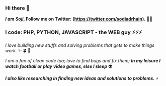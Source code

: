 ### Hi there 👋

<!--
**sodiadrhain/sodiadrhain** is a ✨ _special_ ✨ repository because its `README.md` (this file) appears on your GitHub profile.

Here are some ideas to get you started:

- 🔭 I’m currently working on ...
- 🌱 I’m currently learning ...
- 👯 I’m looking to collaborate on ...
- 🤔 I’m looking for help with ...
- 💬 Ask me about ...
- 📫 How to reach me: ...
- 😄 Pronouns: ...
- ⚡ Fun fact: ...
-->


**_I am Soji_, Follow me on Twitter: (https://twitter.com/sodiadrhain).** 💬👯

### I code: PHP, PYTHON, JAVASCRIPT - the WEB guy ⚡⚡⚡

_I love building new stuffs and solving problems that gets to make things work._ :sparkles:  :four_leaf_clover: :seedling:

_I am a fan of clean code too; love to find bugs and fix them; **In my leisure I watch football or play video games, else I sleep**_ :alien:

**_I also like researching in finding new ideas and solutions to problems._** ⚡

